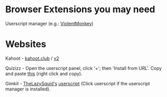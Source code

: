 # Browser Extensions you may need

Userscript manager (e.g.: [ViolentMonkey](https://violentmonkey.github.io/get-it/))

# Websites

Kahoot - [kahoot.club](https://kahoot.club) / [v2](https://cheatnetwork.eu/services/kahoot)

Quizizz - Open the userscript panel, click '+'; then 'Install from URL'. Copy and paste [this](https://raw.githubusercontent.com/gbaranski/quizizz-cheat/blob/master/scripts/tampermonkey-alternative-method.js) (right click and copy).

Gimkit - [TheLazySquid's](https://github.com/TheLazySquid/GimkitCheat) [userscript](https://raw.githubusercontent.com/TheLazySquid/GimkitCheat/main/build/bundle.user.js) (Click userscript if the userscript manager is installed).
